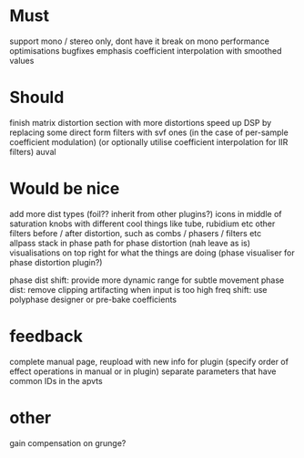 
# Must

support mono / stereo only, dont have it break on mono
performance optimisations
bugfixes
emphasis coefficient interpolation with smoothed values

# Should

finish matrix distortion section with more distortions
speed up DSP by replacing some direct form filters with svf ones (in the case of per-sample coefficient modulation) (or optionally utilise coefficient interpolation for IIR filters)
auval

# Would be nice

add more dist types (foil?? inherit from other plugins?)
icons in middle of saturation knobs with different cool things like tube, rubidium etc
other filters before / after distortion, such as combs / phasers / filters etc  
allpass stack in phase path for phase distortion (nah leave as is)
visualisations on top right for what the things are doing (phase visualiser for phase distortion plugin?)

phase dist shift: provide more dynamic range for subtle movement
phase dist: remove clipping artifacting when input is too high
freq shift: use polyphase designer or pre-bake coefficients
# feedback 

complete manual page, reupload with new info for plugin (specify order of effect operations in manual or in plugin)
separate parameters that have common IDs in the apvts

# other
gain compensation on grunge?